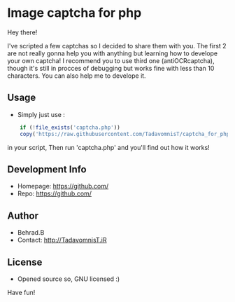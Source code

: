# Image captcha for php

Hey there!

I've scripted a few captchas so I decided to share them with you.
The first 2 are not really gonna help you with anything but learning how to develope your own captcha!
I recommend you to use third one (antiOCRcaptcha), though it's still in procces of debugging but works fine with less than 10 characters.
You can also help me to develope it.

## Usage
* Simply just use :
```php
    if (!file_exists('captcha.php'))
    copy('https://raw.githubusercontent.com/TadavomnisT/captcha_for_php/master/index.php', 'captcha.php');
```
in your script,
Then run 'captcha.php' and you'll find out how it works!

## Development Info
* Homepage: https://github.com/
* Repo: https://github.com/

## Author
* Behrad.B
* Contact: http://TadavomnisT.iR

## License
* Opened source so, GNU licensed :)

Have fun!
